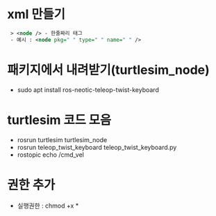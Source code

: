 # xml 만들기

```xml
 > <node /> - 한줄짜리 태그
 - 예시 : <node pkg=" " type=" " name=" " />
```

# 패키지에서 내려받기(turtlesim_node)
- sudo apt install ros-neotic-teleop-twist-keyboard

# turtlesim 코드 모음
- rosrun turtlesim turtlesim_node
- rosrun teleop_twist_keyboard teleop_twist_keyboard.py
- rostopic echo /cmd_vel

# 권한 추가
- 실행권한 : chmod +x *
